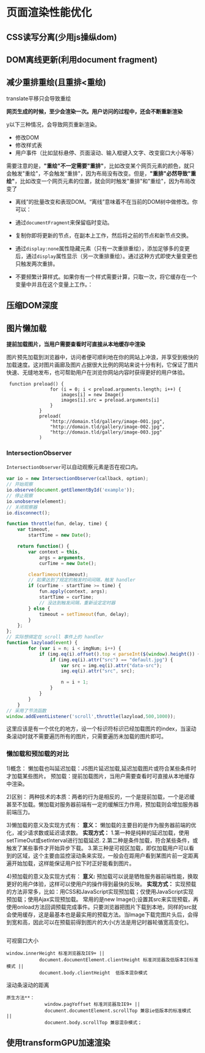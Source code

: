 # 页面渲染性能优化

## CSS读写分离(少用js操纵dom)

## DOM离线更新(利用document fragment)

## 减少重排重绘(且重排<重绘)

translate平移只会导致重绘

**网页生成的时候，至少会渲染一次。用户访问的过程中，还会不断重新渲染**

y以下三种情况，会导致网页重新渲染。

- 修改DOM
- 修改样式表
- 用户事件（比如鼠标悬停、页面滚动、输入框键入文字、改变窗口大小等等）

需要注意的是，**"重绘"不一定需要"重排"**，比如改变某个网页元素的颜色，就只会触发"重绘"，不会触发"重排"，因为布局没有改变。但是，**"重排"必然导致"重绘"**，比如改变一个网页元素的位置，就会同时触发"重排"和"重绘"，因为布局改变了

- 离线”的批量改变和表现DOM。“离线”意味着不在当前的DOM树中做修改。你可以：

- 通过`documentFragment`来保留临时变动。
- 复制你即将更新的节点，在副本上工作，然后将之前的节点和新节点交换。
- 通过`display:none`属性隐藏元素（只有一次重排重绘），添加足够多的变更后，通过`display`属性显示（另一次重排重绘）。通过这种方式即使大量变更也只触发两次重排。

- 不要频繁计算样式。如果你有一个样式需要计算，只取一次，将它缓存在一个变量中并且在这个变量上工作。：

## 压缩DOM深度

## 图片懒加载

**提前加载图片，当用户需要查看时可直接从本地缓存中渲染**

图片预先加载到浏览器中，访问者便可顺利地在你的网站上冲浪，并享受到极快的加载速度。这对图片画廊及图片占据很大比例的网站来说十分有利，它保证了图片快速、无缝地发布，也可帮助用户在浏览你网站内容时获得更好的用户体验。

```JS
 function preload() {  
                for (i = 0; i < preload.arguments.length; i++) {  
                    images[i] = new Image()  
                    images[i].src = preload.arguments[i]  
                }  
            }  
            preload(  
                "http://domain.tld/gallery/image-001.jpg",  
                "http://domain.tld/gallery/image-002.jpg",  
                "http://domain.tld/gallery/image-003.jpg"  
            )  
```

### IntersectionObserver

`IntersectionObserver`可以自动观察元素是否在视口内。

```js
var io = new IntersectionObserver(callback, option);
// 开始观察
io.observe(document.getElementById('example'));
// 停止观察
io.unobserve(element);
// 关闭观察器
io.disconnect();
```



```js
function throttle(fun, delay, time) {
    var timeout,
        startTime = new Date();

    return function() {
        var context = this,
            args = arguments,
            curTime = new Date();

        clearTimeout(timeout);
        // 如果达到了规定的触发时间间隔，触发 handler
        if (curTime - startTime >= time) {
            fun.apply(context, args);
            startTime = curTime;
            // 没达到触发间隔，重新设定定时器
        } else {
            timeout = setTimeout(fun, delay);
        }
    };
};
// 实际想绑定在 scroll 事件上的 handler
function lazyload(event) {
        for (var i = n; i < imgNum; i++) {
            if (img.eq(i).offset().top < parseInt($(window).height()) + parseInt($(window).scrollTop())) {
                if (img.eq(i).attr("src") == "default.jpg") {
                    var src = img.eq(i).attr("data-src");
                    img.eq(i).attr("src", src);

                    n = i + 1;
                }
            }
        }
    }
// 采用了节流函数
window.addEventListener('scroll',throttle(lazyload,500,1000));
```

这里应该是有一个优化的地方，设一个标识符标识已经加载图片的index，当滚动条滚动时就不需要遍历所有的图片，只需要遍历未加载的图片即可。

### 懒加载和预加载的对比

1)概念：
 懒加载也叫延迟加载：JS图片延迟加载,延迟加载图片或符合某些条件时才加载某些图片。
 预加载：提前加载图片，当用户需要查看时可直接从本地缓存中渲染。

2)区别：
 两种技术的本质：两者的行为是相反的，一个是提前加载，一个是迟缓甚至不加载。懒加载对服务器前端有一定的缓解压力作用，预加载则会增加服务器前端压力。

3)懒加载的意义及实现方式有：
 **意义：**
 懒加载的主要目的是作为服务器前端的优化，减少请求数或延迟请求数。
 **实现方式：**
 1.第一种是纯粹的延迟加载，使用setTimeOut或setInterval进行加载延迟.
 2.第二种是条件加载，符合某些条件，或触发了某些事件才开始异步下载。
 3.第三种是可视区加载，即仅加载用户可以看到的区域，这个主要由监控滚动条来实现，一般会在距用户看到某图片前一定距离遍开始加载，这样能保证用户拉下时正好能看到图片。

4)预加载的意义及实现方式有：
 **意义:**
 预加载可以说是牺牲服务器前端性能，换取更好的用户体验，这样可以使用户的操作得到最快的反映。
 **实现方式：**
 实现预载的方法非常多，比如：用CSS和JavaScript实现预加载；仅使用JavaScript实现预加载；使用Ajax实现预加载。
 常用的是new Image();设置其src来实现预载，再使用onload方法回调预载完成事件。只要浏览器把图片下载到本地，同样的src就会使用缓存，这是最基本也是最实用的预载方法。当Image下载完图片头后，会得到宽和高，因此可以在预载前得到图片的大小(方法是用记时器轮循宽高变化)。

```

```

可视窗口大小

```
window.innerHeight 标准浏览器及IE9+ ||
            document.documentElement.clientHeight 标准浏览器及低版本IE标准模式 ||
            document.body.clientHeight  低版本混杂模式
```

滚动条滚动的距离

```JS
原生方法**：
              window.pagYoffset 标准浏览器及IE9+ ||
              document.documentElement.scrollTop 兼容ie低版本的标准模式 ||
              document.body.scrollTop 兼容混杂模式；
```

## 使用transformGPU加速渲染

